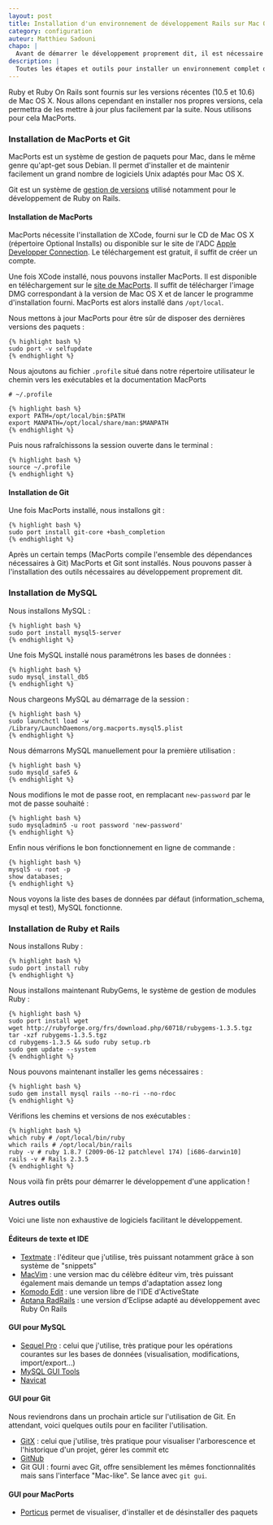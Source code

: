 ```yaml
---
layout: post
title: Installation d'un environnement de développement Rails sur Mac OS X
category: configuration
auteur: Matthieu Sadouni
chapo: |
  Avant de démarrer le développement proprement dit, il est nécessaire d'installer les logiciels nécessaires sur notre poste. Nous aurons évidemment besoin de Ruby et Rails. Pour la base de données, nous utiliserons MySQL. Nous installerons également Git pour versionner notre application. En ce qui concerne l'éditeur de texte ou IDE, chacun a sa préférence, nous donnerons simplement quelques pistes en fin d'article.
description: |
  Toutes les étapes et outils pour installer un environnement complet de développement Rails sur Mac OS X : MacPorts, Git, MySQL, Ruby et Rails.
---
```


Ruby et Ruby On Rails sont fournis sur les versions récentes (10.5 et 10.6) de Mac OS X. Nous allons cependant en installer nos propres versions, cela permettra de les mettre à jour plus facilement par la suite. Nous utilisons pour cela MacPorts.

### Installation de MacPorts et Git

MacPorts est un système de gestion de paquets pour Mac, dans le même genre qu'apt-get sous Debian. Il permet d'installer et de maintenir facilement un grand nombre de logiciels Unix adaptés pour Mac OS X.

Git est un système de [gestion de versions][scm-wikipedia] utilisé notamment pour le développement de Ruby on Rails.

#### Installation de MacPorts

MacPorts nécessite l'installation de XCode, fourni sur le CD de Mac OS X (répertoire Optional Installs) ou disponible sur le site de l'ADC [Apple Developper Connection][adc]. Le téléchargement est gratuit, il suffit de créer un compte.

Une fois XCode installé, nous pouvons installer MacPorts. Il est disponible en téléchargement sur le [site de MacPorts][macports]. Il suffit de télécharger l'image DMG correspondant à la version de Mac OS X et de lancer le programme d'installation fourni. MacPorts est alors installé dans `/opt/local`.

Nous mettons à jour MacPorts pour être sûr de disposer des dernières versions des paquets :

    {% highlight bash %}
    sudo port -v selfupdate
    {% endhighlight %}

Nous ajoutons au fichier `.profile` situé dans notre répertoire utilisateur le chemin vers les exécutables et la documentation MacPorts

    # ~/.profile

    {% highlight bash %}
    export PATH=/opt/local/bin:$PATH
    export MANPATH=/opt/local/share/man:$MANPATH
    {% endhighlight %}

Puis nous rafraîchissons la session ouverte dans le terminal :

    {% highlight bash %}
    source ~/.profile
    {% endhighlight %}

#### Installation de Git

Une fois MacPorts installé, nous installons git :

    {% highlight bash %}
    sudo port install git-core +bash_completion
    {% endhighlight %}

Après un certain temps (MacPorts compile l'ensemble des dépendances nécessaires à Git) MacPorts et Git sont installés. Nous pouvons passer à l'installation des outils nécessaires au développement proprement dit.

### Installation de MySQL

Nous installons MySQL :

    {% highlight bash %}
    sudo port install mysql5-server
    {% endhighlight %}

Une fois MySQL installé nous paramétrons les bases de données :

    {% highlight bash %}
    sudo mysql_install_db5
    {% endhighlight %}

Nous chargeons MySQL au démarrage de la session :

    {% highlight bash %}
    sudo launchctl load -w /Library/LaunchDaemons/org.macports.mysql5.plist
    {% endhighlight %}

Nous démarrons MySQL manuellement pour la première utilisation :

    {% highlight bash %}
    sudo mysqld_safe5 &
    {% endhighlight %}

Nous modifions le mot de passe root, en remplacant `new-password` par le mot de passe souhaité :

    {% highlight bash %}
    sudo mysqladmin5 -u root password 'new-password'
    {% endhighlight %}

Enfin nous vérifions le bon fonctionnement en ligne de commande :

    {% highlight bash %}
    mysql5 -u root -p
    show databases;
    {% endhighlight %}

Nous voyons la liste des bases de données par défaut (information_schema, mysql et test), MySQL fonctionne.

### Installation de Ruby et Rails

Nous installons Ruby :

    {% highlight bash %}
    sudo port install ruby
    {% endhighlight %}

Nous installons maintenant RubyGems, le système de gestion de modules Ruby :

    {% highlight bash %}
    sudo port install wget
    wget http://rubyforge.org/frs/download.php/60718/rubygems-1.3.5.tgz
    tar -xzf rubygems-1.3.5.tgz
    cd rubygems-1.3.5 && sudo ruby setup.rb
    sudo gem update --system
    {% endhighlight %}

Nous pouvons maintenant installer les gems nécessaires :

    {% highlight bash %}
    sudo gem install mysql rails --no-ri --no-rdoc
    {% endhighlight %}

Vérifions les chemins et versions de nos exécutables :

    {% highlight bash %}
    which ruby # /opt/local/bin/ruby
    which rails # /opt/local/bin/rails
    ruby -v # ruby 1.8.7 (2009-06-12 patchlevel 174) [i686-darwin10]
    rails -v # Rails 2.3.5
    {% endhighlight %}

Nous voilà fin prêts pour démarrer le développement d'une application !

### Autres outils

Voici une liste non exhaustive de logiciels facilitant le développement.

#### Éditeurs de texte et IDE

- [Textmate][textmate] : l'éditeur que j'utilise, très puissant notamment grâce à son système de "snippets"
- [MacVim][macvim] : une version mac du célèbre éditeur vim, très puissant également mais demande un temps d'adaptation assez long
- [Komodo Edit][komodo] :  une version libre de l'IDE d'ActiveState
- [Aptana RadRails][aptana] : une version d'Eclipse adapté au développement avec Ruby On Rails

#### GUI pour MySQL

- [Sequel Pro][sequelpro] : celui que j'utilise, très pratique pour les opérations courantes sur les bases de données (visualisation, modifications, import/export...)
- [MySQL GUI Tools][mysqlguitools]
- [Navicat][navicat]

#### GUI pour Git

Nous reviendrons dans un prochain article sur l'utilisation de Git. En attendant, voici quelques outils pour en faciliter l'utilisation.

- [GitX][gitx] : celui que j'utilise, très pratique pour visualiser l'arborescence et l'historique d'un projet, gérer les commit etc
- [GitNub][gitnub]
- Git GUI : fourni avec Git, offre sensiblement les mêmes fonctionnalités mais sans l'interface "Mac-like". Se lance avec `git gui`.

#### GUI pour MacPorts

- [Porticus][porticus] permet de visualiser, d'installer et de désinstaller des paquets

[scm-wikipedia]: http://fr.wikipedia.org/wiki/Gestion_de_versions
[adc]: http://developer.apple.com/mac/
[macports]: http://www.macports.org/
[textmate]: http://macromates.com/
[macvim]: http://code.google.com/p/macvim/
[komodo]: http://www.openkomodo.com/
[aptana]: http://www.aptana.com/
[sequelpro]: http://www.sequelpro.com/
[mysqlguitools]: http://dev.mysql.com/downloads/gui-tools/5.0.html
[navicat]: http://www.navicat.com/en/products/navicat_mysql/mysql_detail_mac.html
[gitx]: http://gitx.frim.nl/
[gitnub]: http://github.com/Caged/gitnub
[porticus]: http://porticus.alittledrop.com/